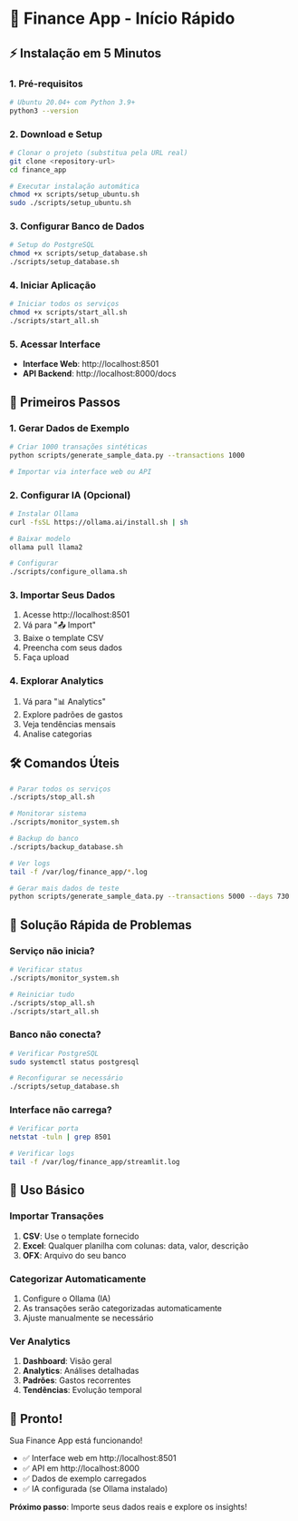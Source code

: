 # 🚀 Finance App - Início Rápido

## ⚡ Instalação em 5 Minutos

### 1. Pré-requisitos
```bash
# Ubuntu 20.04+ com Python 3.9+
python3 --version
```

### 2. Download e Setup
```bash
# Clonar o projeto (substitua pela URL real)
git clone <repository-url>
cd finance_app

# Executar instalação automática
chmod +x scripts/setup_ubuntu.sh
sudo ./scripts/setup_ubuntu.sh
```

### 3. Configurar Banco de Dados
```bash
# Setup do PostgreSQL
chmod +x scripts/setup_database.sh
./scripts/setup_database.sh
```

### 4. Iniciar Aplicação
```bash
# Iniciar todos os serviços
chmod +x scripts/start_all.sh
./scripts/start_all.sh
```

### 5. Acessar Interface
- **Interface Web**: http://localhost:8501
- **API Backend**: http://localhost:8000/docs

## 🎯 Primeiros Passos

### 1. Gerar Dados de Exemplo
```bash
# Criar 1000 transações sintéticas
python scripts/generate_sample_data.py --transactions 1000

# Importar via interface web ou API
```

### 2. Configurar IA (Opcional)
```bash
# Instalar Ollama
curl -fsSL https://ollama.ai/install.sh | sh

# Baixar modelo
ollama pull llama2

# Configurar
./scripts/configure_ollama.sh
```

### 3. Importar Seus Dados
1. Acesse http://localhost:8501
2. Vá para "📤 Import"
3. Baixe o template CSV
4. Preencha com seus dados
5. Faça upload

### 4. Explorar Analytics
1. Vá para "📊 Analytics"
2. Explore padrões de gastos
3. Veja tendências mensais
4. Analise categorias

## 🛠️ Comandos Úteis

```bash
# Parar todos os serviços
./scripts/stop_all.sh

# Monitorar sistema
./scripts/monitor_system.sh

# Backup do banco
./scripts/backup_database.sh

# Ver logs
tail -f /var/log/finance_app/*.log

# Gerar mais dados de teste
python scripts/generate_sample_data.py --transactions 5000 --days 730
```

## 🔧 Solução Rápida de Problemas

### Serviço não inicia?
```bash
# Verificar status
./scripts/monitor_system.sh

# Reiniciar tudo
./scripts/stop_all.sh
./scripts/start_all.sh
```

### Banco não conecta?
```bash
# Verificar PostgreSQL
sudo systemctl status postgresql

# Reconfigurar se necessário
./scripts/setup_database.sh
```

### Interface não carrega?
```bash
# Verificar porta
netstat -tuln | grep 8501

# Verificar logs
tail -f /var/log/finance_app/streamlit.log
```

## 📱 Uso Básico

### Importar Transações
1. **CSV**: Use o template fornecido
2. **Excel**: Qualquer planilha com colunas: data, valor, descrição
3. **OFX**: Arquivo do seu banco

### Categorizar Automaticamente
1. Configure o Ollama (IA)
2. As transações serão categorizadas automaticamente
3. Ajuste manualmente se necessário

### Ver Analytics
1. **Dashboard**: Visão geral
2. **Analytics**: Análises detalhadas
3. **Padrões**: Gastos recorrentes
4. **Tendências**: Evolução temporal

## 🎉 Pronto!

Sua Finance App está funcionando! 

- ✅ Interface web em http://localhost:8501
- ✅ API em http://localhost:8000
- ✅ Dados de exemplo carregados
- ✅ IA configurada (se Ollama instalado)

**Próximo passo**: Importe seus dados reais e explore os insights!


